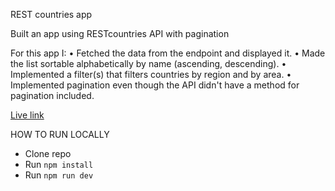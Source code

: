 REST countries app

Built an app using RESTcountries API with pagination

For this app I:
• Fetched the data from the endpoint and displayed it.
• Made the list sortable alphabetically by name (ascending, descending).
• Implemented a filter(s) that filters countries by region and by area.
• Implemented pagination even though the API didn't have a method for pagination included.

[Live link](https://sleep24less.github.io/reiz-internship-assignment/)

HOW TO RUN LOCALLY

-   Clone repo
-   Run `npm install`
-   Run `npm run dev`
